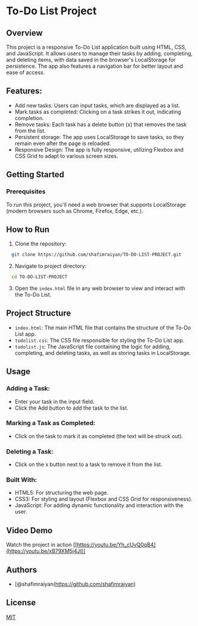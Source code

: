 
# To-Do List Project




## Overview

This project is a responsive To-Do List application built using HTML, CSS, and JavaScript. It allows users to manage their tasks by adding, completing, and deleting items, with data saved in the browser's LocalStorage for persistence. The app also features a navigation bar for better layout and ease of access.

## Features:

- Add new tasks: Users can input tasks, which are displayed as a list.
- Mark tasks as completed: Clicking on a task strikes it out, indicating completion.
- Remove tasks: Each task has a delete button (x) that removes the task from the list.
- Persistent storage: The app uses LocalStorage to save tasks, so they remain even after the page is reloaded.
- Responsive Design: The app is fully responsive, utilizing Flexbox and CSS Grid to adapt to various screen sizes. 

## Getting Started
### Prerequisites
To run this project, you'll need a web browser that supports LocalStorage (modern browsers such as Chrome, Firefox, Edge, etc.).





## How to Run

 1. Clone the repository:

```bash
  git clone https://github.com/shafimraiyan/TO-DO-LIST-PROJECT.git
```
 2. Navigate to project directory:

```bash
  cd TO-DO-LIST-PROJECT
```

 3. Open the `index.html` file in any web browser to view and interact with the To-Do List.

## Project Structure 
 - `index.html`: The main HTML file that contains the structure of the To-Do List app.
 - `todolist.css`: The CSS file responsible for styling the To-Do List app.
 - `todolist.js`: The JavaScript file containing the logic for adding, completing, and deleting tasks, as well as storing tasks in LocalStorage.


 ## Usage
### Adding a Task:
 - Enter your task in the input field.
 - Click the Add button to add the task to the list.
### Marking a Task as Completed:
 - Click on the task to mark it as completed (the text will be struck out).
### Deleting a Task:
 - Click on the x button next to a task to remove it from the list.
### Built With:
 - HTML5: For structuring the web page.
 - CSS3: For styling and layout (Flexbox and CSS Grid for responsiveness).
 - JavaScript: For adding dynamic functionality and interaction with the user.

## Video Demo

Watch the project in action [[https://youtu.be/Yh_cUvQ0qB4](https://youtu.be/xB79XM5j4JI)]

 
## Authors

- [@shafimraiyan(https://github.com/shafimraiyan)


## License

[MIT](https://choosealicense.com/licenses/mit/)

